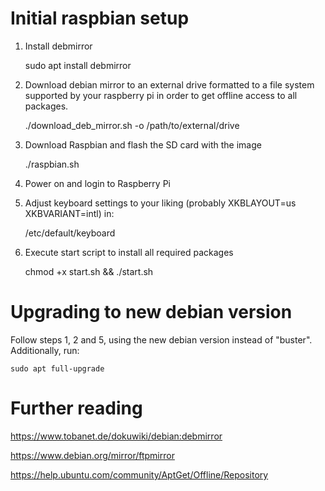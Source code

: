 # Initial raspbian setup

1. Install debmirror

    sudo apt install debmirror  

2. Download debian mirror to an external drive formatted to a file system
   supported by your raspberry pi in order to get offline access to all
   packages.  

    ./download_deb_mirror.sh -o /path/to/external/drive  

3. Download Raspbian and flash the SD card with the image

    ./raspbian.sh  

4. Power on and login to Raspberry Pi

5. Adjust keyboard settings to your liking (probably XKBLAYOUT=us
   XKBVARIANT=intl) in:  

    /etc/default/keyboard  

6. Execute start script to install all required packages

    chmod +x start.sh && ./start.sh

# Upgrading to new debian version

Follow steps 1, 2 and 5, using the new debian version instead of "buster".
Additionally, run:  

    sudo apt full-upgrade  

# Further reading

https://www.tobanet.de/dokuwiki/debian:debmirror  

https://www.debian.org/mirror/ftpmirror  

https://help.ubuntu.com/community/AptGet/Offline/Repository  


